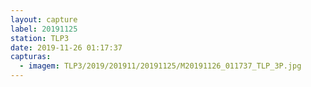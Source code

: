 ```yaml
---
layout: capture
label: 20191125
station: TLP3
date: 2019-11-26 01:17:37
capturas:
  - imagem: TLP3/2019/201911/20191125/M20191126_011737_TLP_3P.jpg
---
```

